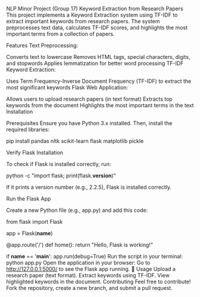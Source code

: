 NLP Minor Project (Group 17)
Keyword Extraction from Research Papers
This project implements a Keyword Extraction system using TF-IDF to extract important keywords from research papers. The system preprocesses text data, calculates TF-IDF scores, and highlights the most important terms from a collection of papers.

Features
Text Preprocessing:

Converts text to lowercase
Removes HTML tags, special characters, digits, and stopwords
Applies lemmatization for better word processing
TF-IDF Keyword Extraction:

Uses Term Frequency-Inverse Document Frequency (TF-IDF) to extract the most significant keywords
Flask Web Application:

Allows users to upload research papers (in text format)
Extracts top keywords from the document
Highlights the most important terms in the text
Installation

Prerequisites
Ensure you have Python 3.x installed.
Then, install the required libraries:


pip install pandas nltk scikit-learn flask matplotlib pickle

Verify Flask Installation

To check if Flask is installed correctly, run:


python -c "import flask; print(flask.__version__)"

If it prints a version number (e.g., 2.2.5), Flask is installed correctly.

Run the Flask App

Create a new Python file (e.g., app.py) and add this code:

from flask import Flask

app = Flask(__name__)

@app.route('/')
def home():
    return "Hello, Flask is working!"

if __name__ == '__main__':
    app.run(debug=True)
Run the script in your terminal:
python app.py
Open the application in your browser:
Go to http://127.0.0.1:5000/ to see the Flask app running. 🎉
Usage
Upload a research paper (text format).
Extract keywords using TF-IDF.
View highlighted keywords in the document.
Contributing
Feel free to contribute! Fork the repository, create a new branch, and submit a pull request.